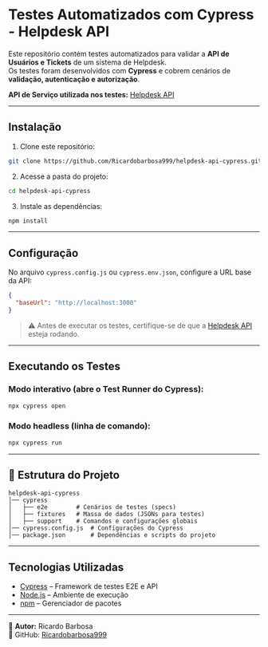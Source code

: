 #  Testes Automatizados com Cypress - Helpdesk API  

Este repositório contém testes automatizados para validar a **API de Usuários e Tickets** de um sistema de Helpdesk.  
Os testes foram desenvolvidos com **Cypress** e cobrem cenários de **validação, autenticação e autorização**.  

 **API de Serviço utilizada nos testes:** [Helpdesk API](https://github.com/Ricardobarbosa999/helpdesk-api)  

---

## Instalação

1. Clone este repositório:

```bash
git clone https://github.com/Ricardobarbosa999/helpdesk-api-cypress.git
```

2. Acesse a pasta do projeto:

```bash
cd helpdesk-api-cypress
```

3. Instale as dependências:

```bash
npm install
```

---

## Configuração

No arquivo `cypress.config.js` ou `cypress.env.json`, configure a URL base da API:  

```json
{
  "baseUrl": "http://localhost:3000"
}
```

> ⚠️ Antes de executar os testes, certifique-se de que a [Helpdesk API](https://github.com/Ricardobarbosa999/helpdesk-api) esteja rodando.  

---

##  Executando os Testes

### Modo interativo (abre o Test Runner do Cypress):

```bash
npx cypress open
```

### Modo headless (linha de comando):

```bash
npx cypress run
```

---

## 📁 Estrutura do Projeto

```
helpdesk-api-cypress
│── cypress
│   ├── e2e        # Cenários de testes (specs)
│   ├── fixtures   # Massa de dados (JSONs para testes)
│   ├── support    # Comandos e configurações globais
│── cypress.config.js  # Configurações do Cypress
│── package.json       # Dependências e scripts do projeto
```

---

## Tecnologias Utilizadas
- [Cypress](https://www.cypress.io/) – Framework de testes E2E e API  
- [Node.js](https://nodejs.org/) – Ambiente de execução  
- [npm](https://www.npmjs.com/) – Gerenciador de pacotes  

---

📌 **Autor:** Ricardo Barbosa  
🔗 GitHub: [Ricardobarbosa999](https://github.com/Ricardobarbosa999)  
